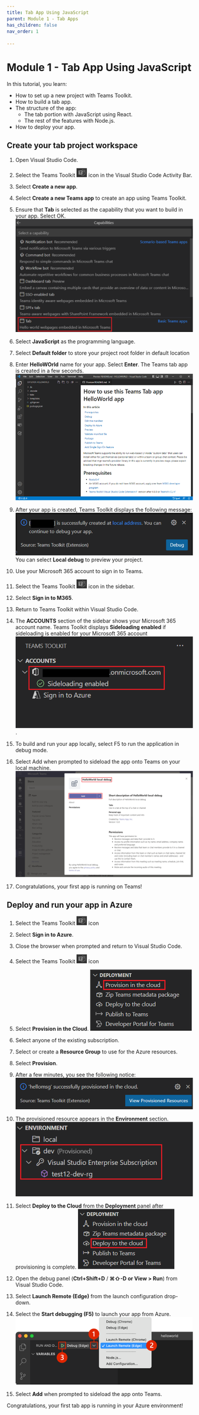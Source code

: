 ```yaml
---
title: Tab App Using JavaScript
parent: Module 1 - Tab Apps
has_children: false
nav_order: 1

---
```


# Module 1 - Tab App Using JavaScript

In this tutorial, you learn:

- How to set up a new project with Teams Toolkit.
- How to build a tab app.
- The structure of the app:
  - The tab portion with JavaScript using React.
  - The rest of the features with Node.js.
- How to deploy your app.

## Create your tab project workspace

1. Open Visual Studio Code.

2. Select the Teams Toolkit ![icon](../../assets/images/module1/teams-toolkit-sidebar-icon.png) icon in the Visual Studio Code Activity Bar.

3. Select **Create a new app**.

4. Select **Create a new Teams app** to create an app using Teams Toolkit.

5. Ensure that **Tab** is selected as the capability that you want to build in your app. Select OK.
![Select Tab](../../assets/images/module1/select-tab.png)

6. Select **JavaScript** as the programming language.

7. Select **Default folder** to store your project root folder in default location

8. Enter **HelloWOrld** name for your app. Select **Enter**.
   The Teams tab app is created in a few seconds.
  ![Create Tab App](../../assets/images/module1/tap-app-created1.png)
9. After your app is created, Teams Toolkit displays the following message:![Local Debug](../../assets/images/module1/preview-project.png)
You can select **Local debug** to preview your project.
10. Use your Microsoft 365 account to sign in to Teams.
  1. Select the Teams Toolkit ![icon](../../assets/images/module1/teams-toolkit-sidebar-icon.png) icon in the sidebar.
  1. Select **Sign in to M365**.
  1. Return to Teams Toolkit within Visual Studio Code.
  1. The **ACCOUNTS** section of the sidebar shows your Microsoft 365 account name. Teams Toolkit displays **Sideloading enabled** if sideloading is enabled for your Microsoft 365 account ![Sideloading enabled](../../assets/images/module1/m365-sideloading-enabled.png).
11. To build and run your app locally, select F5 to run the application in debug mode.

12. Select Add when prompted to sideload the app onto Teams on your local machine.
  ![Add to Teams](../../assets/images/module1/add-tab-app-local-debug.png)

13. Congratulations, your first app is running on Teams!

## Deploy and run your app in Azure

1. Select the Teams Toolkit ![icon](../../assets/images/module1/teams-toolkit-sidebar-icon.png) icon

1. Select **Sign in to Azure**.

1. Close the browser when prompted and return to Visual Studio Code.

1. Select the Teams Toolkit ![icon](../../assets/images/module1/teams-toolkit-sidebar-icon.png) icon

1. Select **Provision in the Cloud**. ![Provision in the Cloud](../../assets/images/module1/provisioning-commands.png)

1. Select anyone of the existing subscription.

1. Select or create a **Resource Group** to use for the Azure resources.

1. Select **Provision**.

1. After a few minutes, you see the following notice:
![Provisioned](../../assets/images/module1/deploy-provision-successmsgext.png)

1. The provisioned resource appears in the **Environment** section.
![Environment](../../assets/images/module1/provisioned-resources-env.png)

1. Select **Deploy to the Cloud** from the **Deployment** panel after provisioning is complete.
![Deploy to the Cloud](../../assets/images/module1/deploy-cloud.png)

1. Open the debug panel (**Ctrl+Shift+D** / **⌘⇧-D or View > Run**) from Visual Studio Code.

1. Select **Launch Remote (Edge)** from the launch configuration drop-down.

1. Select the **Start debugging (F5)** to launch your app from Azure.
![Start Debugging](../../assets/images/module1/launch-remote.png)

1. Select **Add** when prompted to sideload the app onto Teams.

Congratulations, your first tab app is running in your Azure environment! 